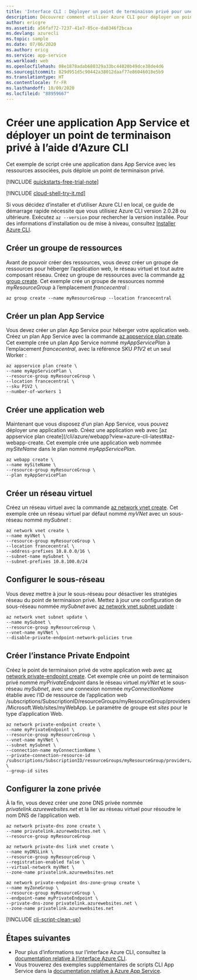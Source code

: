 ```yaml
---
title: 'Interface CLI : Déployer un point de terminaison privé pour une application web avec Azure CLI'
description: Découvrez comment utiliser Azure CLI pour déployer un point de terminaison privé pour votre application web
author: ericgre
ms.assetid: a56faf72-7237-41e7-85ce-da8346f2bcaa
ms.devlang: azurecli
ms.topic: sample
ms.date: 07/06/2020
ms.author: ericg
ms.service: app-service
ms.workload: web
ms.openlocfilehash: 08e1878adab680329a33bc44020b49dce38de4d6
ms.sourcegitcommit: 829d951d5c90442a38012daaf77e86046018e5b9
ms.translationtype: HT
ms.contentlocale: fr-FR
ms.lasthandoff: 10/09/2020
ms.locfileid: "88959667"
---
```

# <a name="create-an-app-service-app-and-deploy-private-endpoint-using-azure-cli"></a>Créer une application App Service et déployer un point de terminaison privé à l’aide d’Azure CLI

Cet exemple de script crée une application dans App Service avec les ressources associées, puis déploie un point de terminaison privé.

[!INCLUDE [quickstarts-free-trial-note](../../../includes/quickstarts-free-trial-note.md)]

[!INCLUDE [cloud-shell-try-it.md](../../../includes/cloud-shell-try-it.md)]

Si vous décidez d’installer et d’utiliser Azure CLI en local, ce guide de démarrage rapide nécessite que vous utilisiez Azure CLI version 2.0.28 ou ultérieure. Exécutez `az --version` pour rechercher la version installée. Pour des informations d'installation ou de mise à niveau, consultez [Installer Azure CLI](/cli/azure/install-azure-cli).

## <a name="create-a-resource-group"></a>Créer un groupe de ressources

Avant de pouvoir créer des ressources, vous devez créer un groupe de ressources pour héberger l’application web, le réseau virtuel et tout autre composant réseau. Créez un groupe de ressources avec la commande [az group create](/cli/azure/group). Cet exemple crée un groupe de ressources nommé *myResourceGroup* à l’emplacement *francecentral* :

```azurecli-interactive
az group create --name myResourceGroup --location francecentral 
```

## <a name="create-an-app-service-plan"></a>Créer un plan App Service

Vous devez créer un plan App Service pour héberger votre application web.
Créez un plan App Service avec la commande [az appservice plan create](/cli/azure/appservice/plan?view=azure-cli-latest#az-appservice-plan-create).
Cet exemple crée un plan App Service nommé *myAppServicePlan* à l’emplacement *francecentral*, avec la référence SKU *P1V2* et un seul Worker : 

```azurecli-interactive
az appservice plan create \
--name myAppServicePlan \
--resource-group myResourceGroup \
--location francecentral \
--sku P1V2 \
--number-of-workers 1
```

## <a name="create-a-web-app"></a>Créer une application web

Maintenant que vous disposez d’un plan App Service, vous pouvez déployer une application web.
Créez une application web avec [az appservice plan create](/cli/azure/webapp?view=azure-cli-latest#az-webapp-create.
Cet exemple crée une application web nommée *mySiteName* dans le plan nommé *myAppServicePlan*.

```azurecli-interactive
az webapp create \
--name mySiteName \
--resource-group myResourceGroup \
--plan myAppServicePlan
```

## <a name="create-a-vnet"></a>Créer un réseau virtuel

Créez un réseau virtuel avec la commande [az network vnet create](/cli/azure/network/vnet). Cet exemple crée un réseau virtuel par défaut nommé *myVNet* avec un sous-réseau nommé *mySubnet* :

```azurecli-interactive
az network vnet create \
--name myVNet \
--resource-group myResourceGroup \
--location francecentral \
--address-prefixes 10.8.0.0/16 \
--subnet-name mySubnet \
--subnet-prefixes 10.8.100.0/24
```

## <a name="configure-the-subnet"></a>Configurer le sous-réseau 

Vous devez mettre à jour le sous-réseau pour désactiver les stratégies réseau du point de terminaison privé. Mettez à jour une configuration de sous-réseau nommée *mySubnet* avec [az network vnet subnet update](https://docs.microsoft.com/cli/azure/network/vnet/subnet?view=azure-cli-latest#az-network-vnet-subnet-update) :

```azurecli-interactive
az network vnet subnet update \
--name mySubnet \
--resource-group myResourceGroup \
--vnet-name myVNet \
--disable-private-endpoint-network-policies true
```

## <a name="create-the-private-endpoint"></a>Créer l’instance Private Endpoint

Créez le point de terminaison privé de votre application web avec [az network private-endpoint create](/cli/azure/network/private-endpoint). Cet exemple crée un point de terminaison privé nommé *myPrivateEndpoint* dans le réseau virtuel *myVNet* et le sous-réseau *mySubnet*, avec une connexion nommée *myConnectionName* établie avec l’ID de ressource de l’application web /subscriptions/SubscriptionID/resourceGroups/myResourceGroup/providers/Microsoft.Web/sites/myWebApp. Le paramètre de groupe est *sites* pour le type d’application Web. 

```azurecli-interactive
az network private-endpoint create \
--name myPrivateEndpoint \
--resource-group myResourceGroup \
--vnet-name myVNet \
--subnet mySubnet \
--connection-name myConnectionName \
--private-connection-resource-id /subscriptions/SubscriptionID/resourceGroups/myResourceGroup/providers/Microsoft.Web/sites/myWebApp \
--group-id sites
```

## <a name="configure-the-private-zone"></a>Configurer la zone privée

À la fin, vous devez créer une zone DNS privée nommée *privatelink.azurewebsites.net* et la lier au réseau virtuel pour résoudre le nom DNS de l’application web.


```azurecli-interactive
az network private-dns zone create \
--name privatelink.azurewebsites.net \
--resource-group myResourceGroup

az network private-dns link vnet create \
--name myDNSLink \
--resource-group myResourceGroup \
--registration-enabled false \
--virtual-network myVNet \
--zone-name privatelink.azurewebsites.net

az network private-endpoint dns-zone-group create \
--name myZoneGroup \
--resource-group myResourceGroup \
--endpoint-name myPrivateEndpoint \
--private-dns-zone privatelink.azurewebsites.net \
--zone-name privatelink.azurewebsites.net
```






[!INCLUDE [cli-script-clean-up](../../../includes/cli-script-clean-up.md)]


## <a name="next-steps"></a>Étapes suivantes

- Pour plus d’informations sur l’interface Azure CLI, consultez la [documentation relative à l’interface Azure CLI](/cli/azure).
- Vous trouverez des exemples supplémentaires de scripts CLI App Service dans la [documentation relative à Azure App Service](../samples-cli.md).
